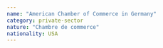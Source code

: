 ```yaml
---
name: "American Chamber of Commerce in Germany"
category: private-sector
nature: "Chambre de commerce"
nationality: USA
---
```

